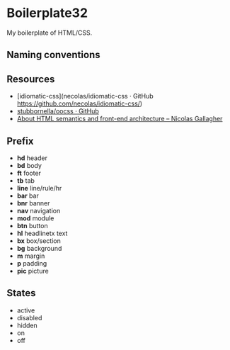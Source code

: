 # Boilerplate32

My boilerplate of HTML/CSS.



## Naming conventions
 
## Resources
 + [idiomatic-css](necolas/idiomatic-css · GitHub https://github.com/necolas/idiomatic-css/)
 + [stubbornella/oocss · GitHub](https://github.com/stubbornella/oocss)
 + [About HTML semantics and front-end architecture – Nicolas Gallagher](http://nicolasgallagher.com/about-html-semantics-front-end-architecture/)


## Prefix ##

 + __hd__ header
 + __bd__ body
 + __ft__ footer
 + __tb__ tab
 + __line__ line/rule/hr
 + __bar__ bar
 + __bnr__ banner
 + __nav__ navigation
 + __mod__ module
 + __btn__ button
 + __hl__ headlinetx text
 + __bx__ box/section
 + __bg__ background
 + __m__ margin
 + __p__ padding
 + __pic__ picture

## States

 + active
 + disabled
 + hidden
 + on
 + off
